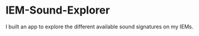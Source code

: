 # IEM-Sound-Explorer
I built an app to explore the different available sound signatures on my IEMs.
